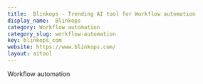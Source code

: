 ```yaml
---
title:  Blinkops - Trending AI tool for Workflow automation
display_name:  Blinkops
category: Workflow automation
category_slug: workflow-automation
key: blinkops_com
website: https://www.blinkops.com/
layout: aitool
---
```


Workflow automation
